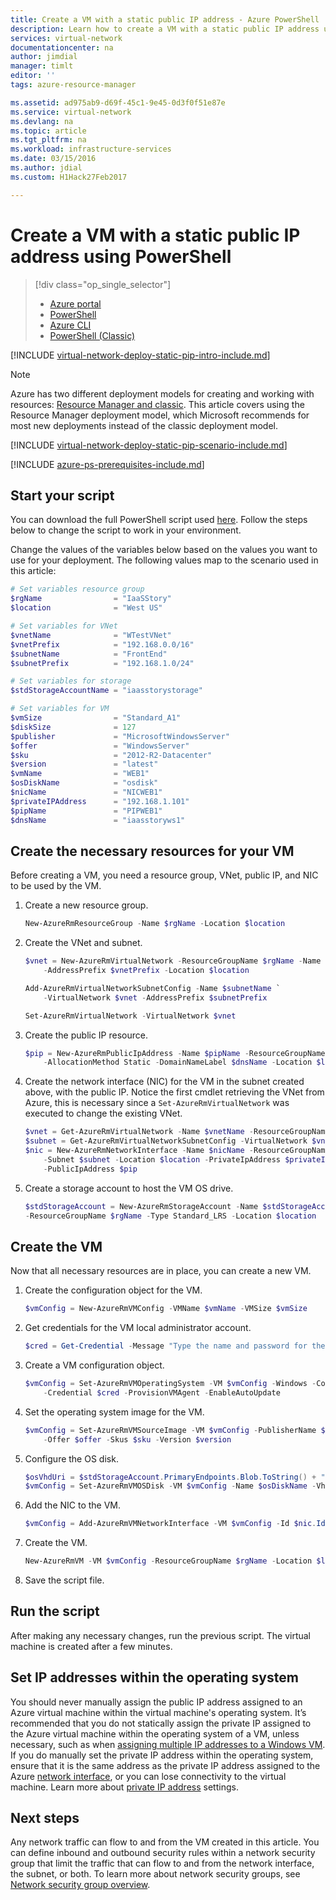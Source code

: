 ```yaml
---
title: Create a VM with a static public IP address - Azure PowerShell | Microsoft Docs
description: Learn how to create a VM with a static public IP address using PowerShell.
services: virtual-network
documentationcenter: na
author: jimdial
manager: timlt
editor: ''
tags: azure-resource-manager

ms.assetid: ad975ab9-d69f-45c1-9e45-0d3f0f51e87e
ms.service: virtual-network
ms.devlang: na
ms.topic: article
ms.tgt_pltfrm: na
ms.workload: infrastructure-services
ms.date: 03/15/2016
ms.author: jdial
ms.custom: H1Hack27Feb2017

---
```

# Create a VM with a static public IP address using PowerShell

> [!div class="op_single_selector"]
> * [Azure portal](virtual-network-deploy-static-pip-arm-portal.md)
> * [PowerShell](virtual-network-deploy-static-pip-arm-ps.md)
> * [Azure CLI](virtual-network-deploy-static-pip-arm-cli.md)
> * [PowerShell (Classic)](virtual-networks-reserved-public-ip.md)

[!INCLUDE [virtual-network-deploy-static-pip-intro-include.md](../../includes/virtual-network-deploy-static-pip-intro-include.md)]

> [!NOTE]
> Azure has two different deployment models for creating and working with resources:  [Resource Manager and classic](../resource-manager-deployment-model.md). This article covers using the Resource Manager deployment model, which Microsoft recommends for most new deployments instead of the classic deployment model.

[!INCLUDE [virtual-network-deploy-static-pip-scenario-include.md](../../includes/virtual-network-deploy-static-pip-scenario-include.md)]

[!INCLUDE [azure-ps-prerequisites-include.md](../../includes/azure-ps-prerequisites-include.md)]

## Start your script
You can download the full PowerShell script used [here](https://raw.githubusercontent.com/Azure/azure-quickstart-templates/master/IaaS-Story/03-Static-public-IP/virtual-network-deploy-static-pip-arm-ps.ps1). Follow the steps below to change the script to work in your environment.

Change the values of the variables below based on the values you want to use for your deployment. The following values map to the scenario used in this article:

```powershell
# Set variables resource group
$rgName                = "IaaSStory"
$location              = "West US"

# Set variables for VNet
$vnetName              = "WTestVNet"
$vnetPrefix            = "192.168.0.0/16"
$subnetName            = "FrontEnd"
$subnetPrefix          = "192.168.1.0/24"

# Set variables for storage
$stdStorageAccountName = "iaasstorystorage"

# Set variables for VM
$vmSize                = "Standard_A1"
$diskSize              = 127
$publisher             = "MicrosoftWindowsServer"
$offer                 = "WindowsServer"
$sku                   = "2012-R2-Datacenter"
$version               = "latest"
$vmName                = "WEB1"
$osDiskName            = "osdisk"
$nicName               = "NICWEB1"
$privateIPAddress      = "192.168.1.101"
$pipName               = "PIPWEB1"
$dnsName               = "iaasstoryws1"
```

## Create the necessary resources for your VM
Before creating a VM, you need a resource group, VNet, public IP, and NIC to be used by the VM.

1. Create a new resource group.

	```powershell
	New-AzureRmResourceGroup -Name $rgName -Location $location
	```

2. Create the VNet and subnet.

	```powershell
	$vnet = New-AzureRmVirtualNetwork -ResourceGroupName $rgName -Name $vnetName `
		-AddressPrefix $vnetPrefix -Location $location

	Add-AzureRmVirtualNetworkSubnetConfig -Name $subnetName `
		-VirtualNetwork $vnet -AddressPrefix $subnetPrefix

	Set-AzureRmVirtualNetwork -VirtualNetwork $vnet
	```

3. Create the public IP resource. 

	```powershell
	$pip = New-AzureRmPublicIpAddress -Name $pipName -ResourceGroupName $rgName `
		-AllocationMethod Static -DomainNameLabel $dnsName -Location $location
	```

4. Create the network interface (NIC) for the VM in the subnet created above, with the public IP. Notice the first cmdlet retrieving the VNet from Azure, this is necessary since a `Set-AzureRmVirtualNetwork` was executed to change the existing VNet.

	```powershell
	$vnet = Get-AzureRmVirtualNetwork -Name $vnetName -ResourceGroupName $rgName
	$subnet = Get-AzureRmVirtualNetworkSubnetConfig -VirtualNetwork $vnet -Name $subnetName
	$nic = New-AzureRmNetworkInterface -Name $nicName -ResourceGroupName $rgName `
		-Subnet $subnet -Location $location -PrivateIpAddress $privateIPAddress `
		-PublicIpAddress $pip
	```

5. Create a storage account to host the VM OS drive.

	```powershell
	$stdStorageAccount = New-AzureRmStorageAccount -Name $stdStorageAccountName `
	-ResourceGroupName $rgName -Type Standard_LRS -Location $location
	```

## Create the VM
Now that all necessary resources are in place, you can create a new VM.

1. Create the configuration object for the VM.

	```powershell
	$vmConfig = New-AzureRmVMConfig -VMName $vmName -VMSize $vmSize
	```

2. Get credentials for the VM local administrator account.

	```powershell
	$cred = Get-Credential -Message "Type the name and password for the local administrator account."
	```

3. Create a VM configuration object.

	```powershell
	$vmConfig = Set-AzureRmVMOperatingSystem -VM $vmConfig -Windows -ComputerName $vmName `
		-Credential $cred -ProvisionVMAgent -EnableAutoUpdate
	```

4. Set the operating system image for the VM.

	```powershell
	$vmConfig = Set-AzureRmVMSourceImage -VM $vmConfig -PublisherName $publisher `
		-Offer $offer -Skus $sku -Version $version
	```

5. Configure the OS disk.

	```powershell
	$osVhdUri = $stdStorageAccount.PrimaryEndpoints.Blob.ToString() + "vhds/" + $osDiskName + ".vhd"
	$vmConfig = Set-AzureRmVMOSDisk -VM $vmConfig -Name $osDiskName -VhdUri $osVhdUri -CreateOption fromImage
	```

6. Add the NIC to the VM.

	```powershell
	$vmConfig = Add-AzureRmVMNetworkInterface -VM $vmConfig -Id $nic.Id -Primary
	```

7. Create the VM.

	```powershell
	New-AzureRmVM -VM $vmConfig -ResourceGroupName $rgName -Location $location
	```

8. Save the script file.

## Run the script

After making any necessary changes, run the previous script. The virtual machine is created after a few minutes.

## Set IP addresses within the operating system

You should never manually assign the public IP address assigned to an Azure virtual machine within the virtual machine's operating system. It’s recommended that you do not statically assign the private IP assigned to the Azure virtual machine within the operating system of a VM, unless necessary, such as when [assigning multiple IP addresses to a Windows VM](virtual-network-multiple-ip-addresses-powershell.md). If you do manually set the private IP address within the operating system, ensure that it is the same address as the private IP address assigned to the Azure [network interface](virtual-network-network-interface-addresses.md#change-ip-address-settings), or you can lose connectivity to the virtual machine. Learn more about [private IP address](virtual-network-network-interface-addresses.md#private) settings.

## Next steps

Any network traffic can flow to and from the VM created in this article. You can define inbound and outbound security rules within a network security group that limit the traffic that can flow to and from the network interface, the subnet, or both. To learn more about network security groups, see [Network security group overview](security-overview.md).